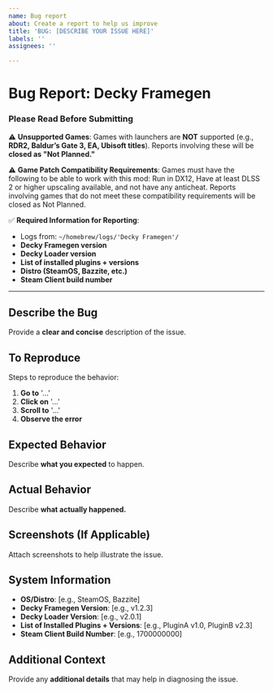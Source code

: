 ```yaml
---
name: Bug report
about: Create a report to help us improve
title: 'BUG: [DESCRIBE YOUR ISSUE HERE]'
labels: ''
assignees: ''

---
```


# **Bug Report: Decky Framegen**

### **Please Read Before Submitting**

⚠️ **Unsupported Games**: Games with launchers are **NOT** supported (e.g., **RDR2, Baldur’s Gate 3, EA, Ubisoft titles**). Reports involving these will be **closed as "Not Planned."**  

⚠️ **Game Patch Compatibility Requirements**: Games must have the following to be able to work with this mod: Run in DX12, Have at least DLSS 2 or higher upscaling available, and not have any anticheat. Reports involving games that do not meet these compatibility requirements will be closed as Not Planned.

✅ **Required Information for Reporting**:
- Logs from: `~/homebrew/logs/'Decky Framegen'/`
- **Decky Framegen version**
- **Decky Loader version**
- **List of installed plugins + versions**
- **Distro (SteamOS, Bazzite, etc.)**
- **Steam Client build number**

---

## **Describe the Bug**
Provide a **clear and concise** description of the issue.

## **To Reproduce**
Steps to reproduce the behavior:
1. **Go to** '...'
2. **Click on** '...'
3. **Scroll to** '...'
4. **Observe the error**

## **Expected Behavior**
Describe **what you expected** to happen.

## **Actual Behavior**
Describe **what actually happened.**  

## **Screenshots (If Applicable)**
Attach screenshots to help illustrate the issue.

## **System Information**
- **OS/Distro**: [e.g., SteamOS, Bazzite]
- **Decky Framegen Version**: [e.g., v1.2.3]
- **Decky Loader Version**: [e.g., v2.0.1]
- **List of Installed Plugins + Versions**: [e.g., PluginA v1.0, PluginB v2.3]
- **Steam Client Build Number**: [e.g., 1700000000]

## **Additional Context**
Provide any **additional details** that may help in diagnosing the issue.
